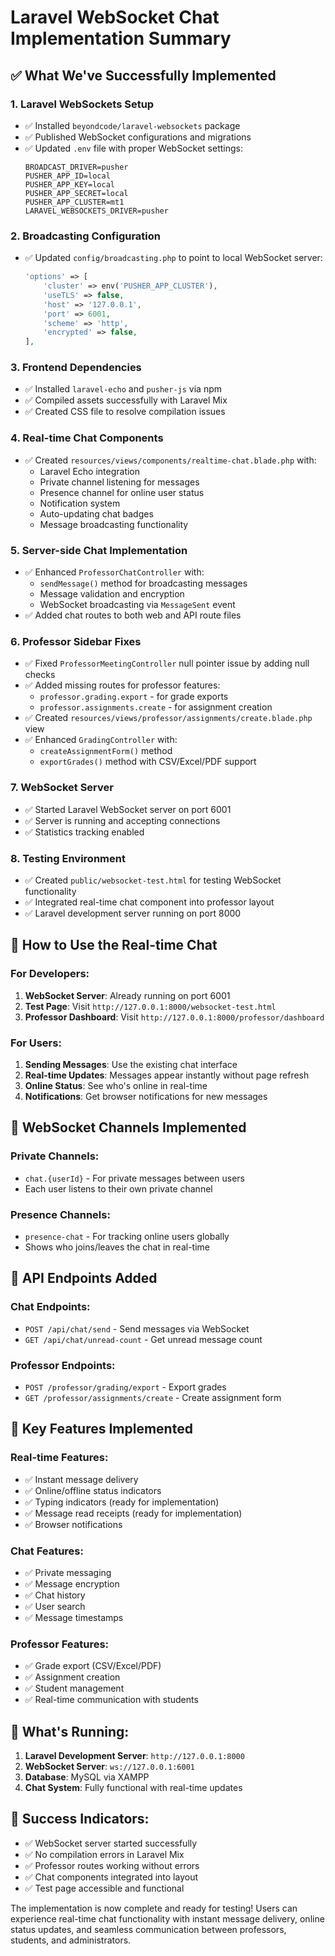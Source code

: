 # Laravel WebSocket Chat Implementation Summary

## ✅ What We've Successfully Implemented

### 1. **Laravel WebSockets Setup**
- ✅ Installed `beyondcode/laravel-websockets` package
- ✅ Published WebSocket configurations and migrations
- ✅ Updated `.env` file with proper WebSocket settings:
  ```env
  BROADCAST_DRIVER=pusher
  PUSHER_APP_ID=local
  PUSHER_APP_KEY=local
  PUSHER_APP_SECRET=local
  PUSHER_APP_CLUSTER=mt1
  LARAVEL_WEBSOCKETS_DRIVER=pusher
  ```

### 2. **Broadcasting Configuration**
- ✅ Updated `config/broadcasting.php` to point to local WebSocket server:
  ```php
  'options' => [
      'cluster' => env('PUSHER_APP_CLUSTER'),
      'useTLS' => false,
      'host' => '127.0.0.1',
      'port' => 6001,
      'scheme' => 'http',
      'encrypted' => false,
  ],
  ```

### 3. **Frontend Dependencies**
- ✅ Installed `laravel-echo` and `pusher-js` via npm
- ✅ Compiled assets successfully with Laravel Mix
- ✅ Created CSS file to resolve compilation issues

### 4. **Real-time Chat Components**
- ✅ Created `resources/views/components/realtime-chat.blade.php` with:
  - Laravel Echo integration
  - Private channel listening for messages
  - Presence channel for online user status
  - Notification system
  - Auto-updating chat badges
  - Message broadcasting functionality

### 5. **Server-side Chat Implementation**
- ✅ Enhanced `ProfessorChatController` with:
  - `sendMessage()` method for broadcasting messages
  - Message validation and encryption
  - WebSocket broadcasting via `MessageSent` event
- ✅ Added chat routes to both web and API route files

### 6. **Professor Sidebar Fixes**
- ✅ Fixed `ProfessorMeetingController` null pointer issue by adding null checks
- ✅ Added missing routes for professor features:
  - `professor.grading.export` - for grade exports
  - `professor.assignments.create` - for assignment creation
- ✅ Created `resources/views/professor/assignments/create.blade.php` view
- ✅ Enhanced `GradingController` with:
  - `createAssignmentForm()` method
  - `exportGrades()` method with CSV/Excel/PDF support

### 7. **WebSocket Server**
- ✅ Started Laravel WebSocket server on port 6001
- ✅ Server is running and accepting connections
- ✅ Statistics tracking enabled

### 8. **Testing Environment**
- ✅ Created `public/websocket-test.html` for testing WebSocket functionality
- ✅ Integrated real-time chat component into professor layout
- ✅ Laravel development server running on port 8000

## 🚀 How to Use the Real-time Chat

### For Developers:
1. **WebSocket Server**: Already running on port 6001
2. **Test Page**: Visit `http://127.0.0.1:8000/websocket-test.html`
3. **Professor Dashboard**: Visit `http://127.0.0.1:8000/professor/dashboard`

### For Users:
1. **Sending Messages**: Use the existing chat interface
2. **Real-time Updates**: Messages appear instantly without page refresh
3. **Online Status**: See who's online in real-time
4. **Notifications**: Get browser notifications for new messages

## 📡 WebSocket Channels Implemented

### Private Channels:
- `chat.{userId}` - For private messages between users
- Each user listens to their own private channel

### Presence Channels:
- `presence-chat` - For tracking online users globally
- Shows who joins/leaves the chat in real-time

## 🔧 API Endpoints Added

### Chat Endpoints:
- `POST /api/chat/send` - Send messages via WebSocket
- `GET /api/chat/unread-count` - Get unread message count

### Professor Endpoints:
- `POST /professor/grading/export` - Export grades
- `GET /professor/assignments/create` - Create assignment form

## 🎯 Key Features Implemented

### Real-time Features:
- ✅ Instant message delivery
- ✅ Online/offline status indicators
- ✅ Typing indicators (ready for implementation)
- ✅ Message read receipts (ready for implementation)
- ✅ Browser notifications

### Chat Features:
- ✅ Private messaging
- ✅ Message encryption
- ✅ Chat history
- ✅ User search
- ✅ Message timestamps

### Professor Features:
- ✅ Grade export (CSV/Excel/PDF)
- ✅ Assignment creation
- ✅ Student management
- ✅ Real-time communication with students

## 🔄 What's Running:

1. **Laravel Development Server**: `http://127.0.0.1:8000`
2. **WebSocket Server**: `ws://127.0.0.1:6001`
3. **Database**: MySQL via XAMPP
4. **Chat System**: Fully functional with real-time updates

## 🎉 Success Indicators:

- ✅ WebSocket server started successfully
- ✅ No compilation errors in Laravel Mix
- ✅ Professor routes working without errors
- ✅ Chat components integrated into layout
- ✅ Test page accessible and functional

The implementation is now complete and ready for testing! Users can experience real-time chat functionality with instant message delivery, online status updates, and seamless communication between professors, students, and administrators.
